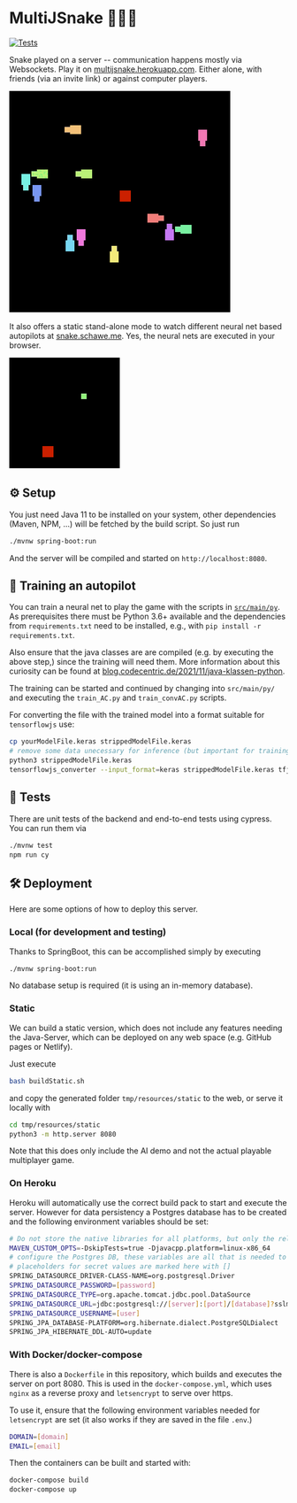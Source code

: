 # MultiJSnake :snake::snake::snake:

[![Tests](https://github.com/surt91/multiJSnake/actions/workflows/maven.yml/badge.svg)](https://github.com/surt91/multiJSnake/actions/workflows/maven.yml)

Snake played on a server -- communication happens mostly via Websockets.
Play it on [multijsnake.herokuapp.com](https://multijsnake.herokuapp.com/).
Either alone, with friends (via an invite link) or against computer players.

![Multiple snakes playing against each other](img/multisnake.gif)

It also offers a static stand-alone mode to watch different neural net based autopilots at
[snake.schawe.me](https://snake.schawe.me). Yes, the neural nets are executed in your browser.

![A neural net trained on 50000 games](img/snake.gif)

## :gear: Setup

You just need Java 11 to be installed on your system, other dependencies (Maven, NPM, ...)
will be fetched by the build script. So just run

```bash
./mvnw spring-boot:run
```

And the server will be compiled and started on `http://localhost:8080`.

## :robot: Training an autopilot

You can train a neural net to play the game with the scripts in [`src/main/py`](/tree/main/src/main/py).
As prerequisites there must be Python 3.6+ available and the dependencies from `requirements.txt` need
to be installed, e.g., with `pip install -r requirements.txt`.

Also ensure that the java classes are are compiled (e.g. by executing the above step,)
since the training will need them. More information about this curiosity can be found
at [blog.codecentric.de/2021/11/java-klassen-python](https://blog.codecentric.de/2021/11/java-klassen-python/).

The training can be started and continued by changing into `src/main/py/` and executing the
`train_AC.py` and `train_convAC.py` scripts.

For converting the file with the trained model into a format suitable for `tensorflowjs` use:

```bash
cp yourModelFile.keras strippedModelFile.keras
# remove some data unecessary for inference (but important for training)
python3 strippedModelFile.keras
tensorflowjs_converter --input_format=keras strippedModelFile.keras tfjs_model
```

## :test_tube: Tests

There are unit tests of the backend and end-to-end tests using cypress. You can run them via

```bash
./mvnw test
npm run cy
```

## :hammer_and_wrench: Deployment

Here are some options of how to deploy this server.

### Local (for development and testing)

Thanks to SpringBoot, this can be accomplished simply by executing

```bash
./mvnw spring-boot:run
```

No database setup is required (it is using an in-memory database).

### Static

We can build a static version, which does not include any features needing
the Java-Server, which can be deployed on any web space (e.g. GitHub pages or Netlify).

Just execute

```bash
bash buildStatic.sh
```

and copy the generated folder `tmp/resources/static` to the web, or serve it locally with

```bash
cd tmp/resources/static
python3 -m http.server 8080
```

Note that this does only include the AI demo and not the actual playable multiplayer game.

### On Heroku

Heroku will automatically use the correct build pack to start and execute the server.
However for data persistency a Postgres database has to be created and the following
environment variables should be set:

```bash
# Do not store the native libraries for all platforms, but only the relevant platform (otherwise the artifact is too large for Heroku)
MAVEN_CUSTOM_OPTS=-DskipTests=true -Djavacpp.platform=linux-x86_64
# configure the Postgres DB, these variables are all that is needed to switch from H2 to Postgres
# placeholders for secret values are marked here with []
SPRING_DATASOURCE_DRIVER-CLASS-NAME=org.postgresql.Driver
SPRING_DATASOURCE_PASSWORD=[password]
SPRING_DATASOURCE_TYPE=org.apache.tomcat.jdbc.pool.DataSource
SPRING_DATASOURCE_URL=jdbc:postgresql://[server]:[port]/[database]?sslmode=require
SPRING_DATASOURCE_USERNAME=[user]
SPRING_JPA_DATABASE-PLATFORM=org.hibernate.dialect.PostgreSQLDialect
SPRING_JPA_HIBERNATE_DDL-AUTO=update
```

### With Docker/docker-compose

There is also a `Dockerfile` in this repository, which builds and executes the server on port 8080.
This is used in the `docker-compose.yml`, which uses `nginx` as a reverse proxy and
`letsencrypt` to serve over https.

To use it, ensure that the following environment variables needed for `letsencrypt`
are set (it also works if they are saved in the file `.env`.)

```bash
DOMAIN=[domain]
EMAIL=[email]
```

Then the containers can be built and started with:

```bash
docker-compose build
docker-compose up
```
